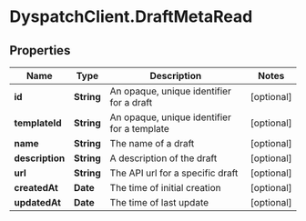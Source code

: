 # DyspatchClient.DraftMetaRead

## Properties
Name | Type | Description | Notes
------------ | ------------- | ------------- | -------------
**id** | **String** | An opaque, unique identifier for a draft | [optional] 
**templateId** | **String** | An opaque, unique identifier for a template | [optional] 
**name** | **String** | The name of a draft | [optional] 
**description** | **String** | A description of the draft | [optional] 
**url** | **String** | The API url for a specific draft | [optional] 
**createdAt** | **Date** | The time of initial creation | [optional] 
**updatedAt** | **Date** | The time of last update | [optional] 


